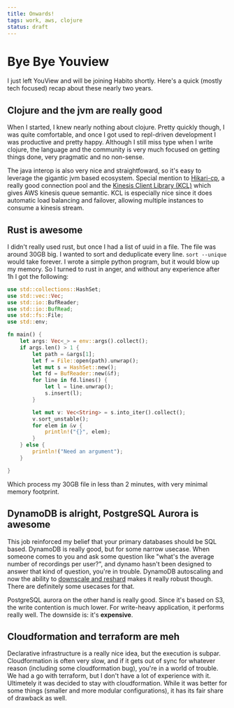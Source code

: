 ```yaml
---
title: Onwards!
tags: work, aws, clojure
status: draft
---
```


# Bye Bye Youview

I just left YouView and will be joining Habito shortly. Here's a quick (mostly tech focused) recap about these nearly two years.

## Clojure and the jvm are really good
When I started, I knew nearly nothing about clojure. Pretty quickly though, I was quite comfortable, and once I got used to repl-driven development I was productive and pretty happy. Although I still miss type when I write clojure, the language and the community is very much focused on getting things done, very pragmatic and no non-sense.

The java interop is also very nice and straightfoward, so it's easy to leverage the gigantic jvm based ecosystem. Special mention to [Hikari-cp](https://github.com/tomekw/hikari-cp), a really good connection pool and the [Kinesis Client Library (KCL)](https://github.com/awslabs/amazon-kinesis-client/) which gives AWS kinesis queue semantic. KCL is especially nice since it does automatic load balancing and failover, allowing multiple instances to consume a kinesis stream.


## Rust is awesome
I didn't really used rust, but once I had a list of uuid in a file. The file was around 30GB big. I wanted to sort and deduplicate every line. `sort --unique` would take forever. I wrote a simple python program, but it would blow up my memory. So I turned to rust in anger, and without any experience after 1h I got the following:

```rust
use std::collections::HashSet;
use std::vec::Vec;
use std::io::BufReader;
use std::io::BufRead;
use std::fs::File;
use std::env;

fn main() {
    let args: Vec<_> = env::args().collect();
    if args.len() > 1 {
        let path = &args[1];
        let f = File::open(path).unwrap();
        let mut s = HashSet::new();
        let fd = BufReader::new(&f);
        for line in fd.lines() {
            let l = line.unwrap();
            s.insert(l);
        }

        let mut v: Vec<String> = s.into_iter().collect();
        v.sort_unstable();
        for elem in &v {
            println!("{}", elem);
        }
    } else {
        println!("Need an argument");
    }

}
```

Which process my 30GB file in less than 2 minutes, with very minimal memory footprint.


## DynamoDB is alright, PostgreSQL Aurora is awesome

This job reinforced my belief that your primary databases should be SQL based. DynamoDB is really good, but for some narrow usecase. When someone comes to you and ask some question like "what's the average number of recordings per user?", and dynamo hasn't been designed to answer that kind of question, you're in trouble. DynamoDB autoscaling and now the ability to [downscale and reshard](https://aws.amazon.com/blogs/database/how-amazon-dynamodb-adaptive-capacity-accommodates-uneven-data-access-patterns-or-why-what-you-know-about-dynamodb-might-be-outdated) makes it really robust though. There are definitely some usecases for that.

PostgreSQL aurora on the other hand is really good. Since it's based on S3, the write contention is much lower. For write-heavy application, it performs really well. The downside is: it's **expensive**.


## Cloudformation and terraform are meh

Declarative infrastructure is a really nice idea, but the execution is subpar. Cloudformation is often very slow, and if it gets out of sync for whatever reason (including some cloudformation bug), you're in a world of trouble. We had a go with terraform, but I don't have a lot of experience with it. Ultimetely it was decided to stay with cloudformation. While it was better for some things (smaller and more modular configurations), it has its fair share of drawback as well.
